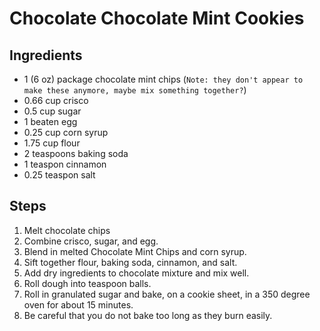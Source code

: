 # Chocolate Chocolate Mint Cookies

## Ingredients
* 1 (6 oz) package chocolate mint chips (`Note: they don't appear to make these anymore, maybe mix something together?`)
* 0.66 cup crisco
* 0.5 cup sugar
* 1 beaten egg
* 0.25 cup corn syrup
* 1.75 cup flour
* 2 teaspoons baking soda
* 1 teaspon cinnamon
* 0.25 teaspon salt


## Steps

1. Melt chocolate chips
1. Combine crisco, sugar, and egg.
1. Blend in melted Chocolate Mint Chips and corn syrup.
1. Sift together flour, baking soda, cinnamon, and salt.
1. Add dry ingredients to chocolate mixture and mix well. 
1. Roll dough into teaspoon balls.
1. Roll in granulated sugar and bake, on a cookie sheet, in a 350 degree oven for about 15 minutes.
1. Be careful that you do not bake too long as they burn easily.
